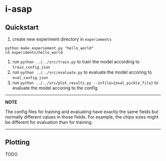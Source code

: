 # i-asap

## Quickstart

1. create new experiment directory in `experiements` 
```
python make_experiement.py "hello_world"
cd experiments/hello_world
```
1. run `python ../../src/train.py` to train the model according to `train_config.json`
1. run `python ../../src/evaluate.py` to evaluate the model accoring to `eval_config.json`
1. run `python ../../src/plot_results.py --infile={eval_pickle_file}` to evaluate the model accoring to the config

---
**NOTE**

The config files for training and evaluating have exactly the same fields but
normally different values in those fields. For example, the chips sizes might
be different for evaluation than for training.

---

## Plotting
TODO

